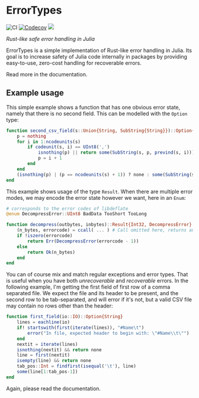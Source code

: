 # ErrorTypes

![CI](https://github.com/jakobnissen/ErrorTypes.jl/workflows/CI/badge.svg)
[![Codecov](https://codecov.io/gh/jakobnissen/ErrorTypes.jl/branch/master/graph/badge.svg)](https://codecov.io/gh/jakobnissen/ErrorTypes.jl)
[![](https://img.shields.io/badge/docs-dev-blue.svg)](https://jakobnissen.github.io/ErrorTypes.jl/dev)

_Rust-like safe error handling in Julia_

ErrorTypes is a simple implementation of Rust-like error handling in Julia. Its goal is to increase safety of Julia code internally in packages by providing easy-to-use, zero-cost handling for recoverable errors.

Read more in the documentation.

## Example usage
This simple example shows a function that has one obvious error state, namely that there is no second field. This can be modelled with the `Option` type:
```julia
function second_csv_field(s::Union{String, SubString{String}})::Option{SubString{String}}
    p = nothing
    for i in 1:ncodeunits(s)
        if codeunit(s, i) == UInt8(',')
            isnothing(p) || return some(SubString(s, p, prevind(s, i))) 
            p = i + 1
        end
    end
    (isnothing(p) | (p == ncodeunits(s) + 1)) ? none : some(SubString(s, p, ncodeunits(s)))
end
```

This example shows usage of the type `Result`. When there are multiple error modes, we may encode the error state however we want, here in an `Enum`:
```julia
# corresponds to the error codes of libdeflate
@enum DecompressError::UInt8 BadData TooShort TooLong

function decompress(outbytes, inbytes)::Result{Int32, DecompressError}
    (n_bytes, errorcode) = ccall( ... ) # Call omitted here, returns an (Int32, Int32)
    if !iszero(errorcode)
        return Err(DecompressError(errorcode - 1))
    else
        return Ok(n_bytes)
    end
end
```

You can of course mix and match regular exceptions and error types. That is useful when you have both *unrecoverable* and *recoverable* errors. In the following example, I'm getting the first field of first row of a comma separated file. We expect the file and its header to be present, and the second row to be tab-separated, and will error if it's not, but a valid CSV file may contain no rows other than the header:
```julia
function first_field(io::IO)::Option{String}
    lines = eachline(io)
    if! startswith(first(iterate(lines)), "#Name\t")
        error("In file, expected header to begin with: \"#Name\\t\"")
    end
    nextit = iterate(lines)
    isnothing(nextit) && return none
    line = first(nextit)
    isempty(line) && return none
    tab_pos::Int = findfirst(isequal('\t'), line)
    some(line[1:tab_pos-1])
end
```

Again, please read the documentation.
